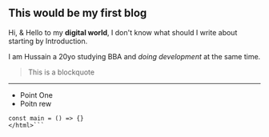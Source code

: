 ## This would be my first blog

Hi, & Hello to my **digital world**, I don't know what should I write about starting by Introduction.

I am Hussain a 20yo studying BBA and *doing development* at the same time. 
> This is a blockquote 
_____________________________________________________________________
- Point One 
- Poitn rew

```<html>
const main = () => {}
</html>```
